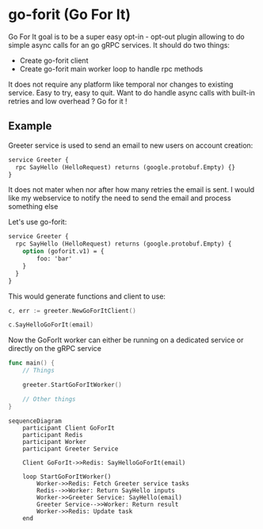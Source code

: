 # go-forit (Go For It)

Go For It goal is to be a super easy opt-in - opt-out plugin allowing to do simple async calls for an go gRPC services.
It should do two things:
- Create go-forit client
- Create go-forit main worker loop to handle rpc methods 


It does not require any platform like temporal nor changes to existing service. Easy to try, easy to quit. Want to do handle async calls with built-in retries and low overhead ? Go for it !



## Example

Greeter service is used to send an email to new users on account creation:
```proto
service Greeter {
  rpc SayHello (HelloRequest) returns (google.protobuf.Empty) {}
}
```

It does not mater when nor after how many retries the email is sent. I would like my webservice to notify the need to send the email and process something else

Let's use go-forit:
```proto
service Greeter {
  rpc SayHello (HelloRequest) returns (google.protobuf.Empty) {
    option (goforit.v1) = {
        foo: 'bar'
    }
  }
}
```

This would generate functions and client to use:    
```go
c, err := greeter.NewGoForItClient()
```

```go
c.SayHelloGoForIt(email)
```

Now the GoForIt worker can either be running on a dedicated service or directly on the gRPC service

```go
func main() {
    // Things

    greeter.StartGoForItWorker()

    // Other things
}
```

```mermaid
sequenceDiagram
    participant Client GoForIt
    participant Redis
    participant Worker
    participant Greeter Service

    Client GoForIt->>Redis: SayHelloGoForIt(email)

    loop StartGoForItWorker()
        Worker->>Redis: Fetch Greeter service tasks
        Redis-->>Worker: Return SayHello inputs
        Worker->>Greeter Service: SayHello(email)
        Greeter Service-->>Worker: Return result
        Worker->>Redis: Update task
    end
```